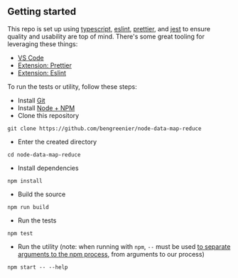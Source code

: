 ## Getting started

This repo is set up using [typescript](http://www.typescriptlang.org/), [eslint](https://eslint.org/), [prettier](https://prettier.io/), and [jest](https://jestjs.io/) to ensure quality and usability are top of mind. There's some great tooling for leveraging these things:

- [VS Code](https://code.visualstudio.com/)
- [Extension: Prettier](https://marketplace.visualstudio.com/items?itemName=esbenp.prettier-vscode)
- [Extension: Eslint](https://marketplace.visualstudio.com/items?itemName=dbaeumer.vscode-eslint)

To run the tests or utility, follow these steps:

- Install [Git](https://git-scm.com/)
- Install [Node + NPM](https://nodejs.org/en/)
- Clone this repository

```
git clone https://github.com/bengreenier/node-data-map-reduce
```

- Enter the created directory

```
cd node-data-map-reduce
```

- Install dependencies

```
npm install
```

- Build the source

```
npm run build
```

- Run the tests

```
npm test
```

- Run the utility (note: when running with `npm`, `--` must be used [to separate arguments to the npm process](https://docs.npmjs.com/cli/run-script), from arguments to our process)

```
npm start -- --help
```
